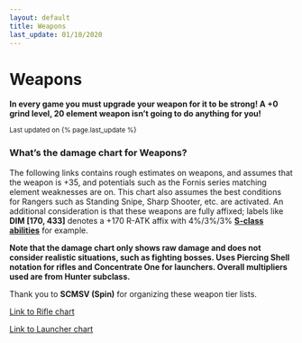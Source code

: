 ```yaml
---
layout: default
title: Weapons
last_update: 01/10/2020
---
```

<h1 class="mt-2">Weapons</h1>
<div class="card">
	<div class="card-body">
		<p class="card-text"><b>In every game you must upgrade your weapon for it to be strong! A +0 grind level, 20 element weapon isn’t going to do anything for you!</b></p>
		<p class="card-text"><small class="text-muted">Last updated on {% page.last_update %}</small></p>
	</div>
</div>
<section class="row">
	<article class="col-12">
		<h3>What’s the damage chart for Weapons?</h3>
		<p>
			The following links contains rough estimates on weapons, and assumes that the weapon is +35, 
			and potentials such as the Fornis series matching element weaknesses are on. 
			This chart also assumes the best conditions for Rangers such as Standing Snipe, Sharp Shooter, etc. are activated. 
			An additional consideration is that these weapons are fully affixed; labels like <strong>DIM [170, 433]</strong> 
			denotes a +170 R-ATK affix with 4%/3%/3% <strong><a href="http://www.bumped.org/psublog/episode-5-s-class-abilities/">S-class abilities</a></strong> for example.
		</p>
		<p>
			<strong>Note that the damage chart only shows raw damage and does not consider realistic situations, 
			such as fighting bosses. Uses Piercing Shell notation for rifles and Concentrate One for launchers. 
			Overall multipliers used are from Hunter subclass.</strong>
		</p>
		<p>
			Thank you to <b>SCMSV (Spin)</b> for organizing these weapon tier lists.
		</p>
			<a href="http://4rt.info/psod/?bvAYM" target="_blank" rel="noopener noreferrer">Link to Rifle chart</a>
		</p>
		<p>
			<a href="http://4rt.info/psod/?6Y0TK" target="_blank" rel="noopener noreferrer">Link to Launcher chart</a>
		</p>	
	</article>
</section>
